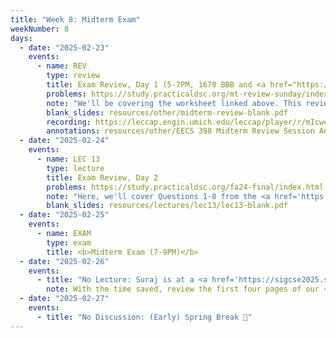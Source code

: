 ```yaml
---
title: "Week 8: Midterm Exam"
weekNumber: 8
days:
  - date: "2025-02-23"
    events:
      - name: REV
        type: review
        title: Exam Review, Day 1 (5-7PM, 1670 BBB and <a href="https://umich.zoom.us/j/95923283134">Zoom</a>)
        problems: https://study.practicaldsc.org/mt-review-sunday/index.html
        note: "We'll be covering the worksheet linked above. This review will be recorded."
        blank_slides: resources/other/midterm-review-blank.pdf
        recording: https://leccap.engin.umich.edu/leccap/player/r/mIcwey
        annotations: resources/other/EECS 398 Midterm Review Session Annotated.pdf
  - date: "2025-02-24"
    events:
      - name: LEC 13
        type: lecture
        title: Exam Review, Day 2
        problems: https://study.practicaldsc.org/fa24-final/index.html
        note: "Here, we'll cover Questions 1-8 from the <a href='https://study.practicaldsc.org/fa24-final'>Fall 2024 Final</a>. If you plan on coming, attempt the problems in advance, but try not to look at the solutions!"
        blank_slides: resources/lectures/lec13/lec13-blank.pdf
  - date: "2025-02-25"
    events:
      - name: EXAM
        type: exam
        title: <b>Midterm Exam (7-9PM)</b>
  - date: "2025-02-26"
    events:
      - title: "No Lecture: Suraj is at a <a href='https://sigcse2025.sigcse.org/details/sigcse-ts-2025-birds-of-a-feather/31/A-New-Class-of-Teaching-Track-Faculty-No-Ph-D-Required'>conference</a>; (Early) Spring Break 🌸"
        note: With the time saved, review the first four pages of our <a href="guides/linear-algebra/">Linear Algebra Guides</a>, which will help you with Homework 6, Question 6.
  - date: "2025-02-27"
    events:
      - title: "No Discussion: (Early) Spring Break 🌸"
---
```

